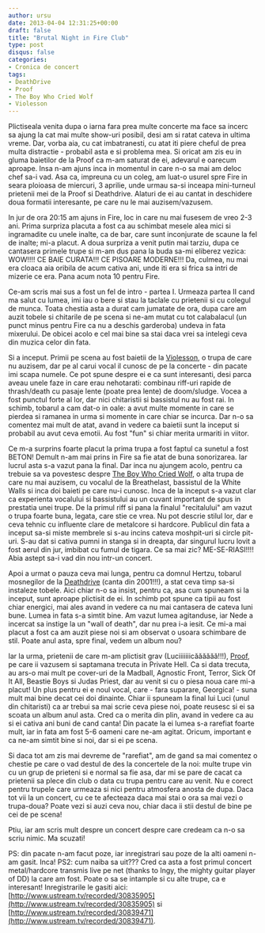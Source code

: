```yaml
---
author: ursu
date: 2013-04-04 12:31:25+00:00
draft: false
title: "Brutal Night in Fire Club"
type: post
disqus: false
categories:
- Cronica de concert
tags:
- DeathDrive
- Proof
- The Boy Who Cried Wolf
- Violesson
---
```

Plictiseala venita dupa o iarna fara prea multe concerte ma face sa incerc sa ajung la cat mai multe show-uri posibil, desi am si ratat cateva in ultima vreme. Dar, vorba aia, cu cat imbatranesti, cu atat iti piere cheful de prea multa distractie - probabil asta e si problema mea. Si oricat am zis eu in gluma baietilor de la Proof ca m-am saturat de ei, adevarul e oarecum aproape. Insa n-am ajuns inca in momentul in care n-o sa mai am deloc chef sa-i vad. Asa ca, impreuna cu un coleg, am luat-o usurel spre Fire in seara ploioasa de miercuri, 3 aprilie, unde urmau sa-si inceapa mini-turneul prietenii mei de la Proof si Deathdrive. Alaturi de ei au cantat in deschidere doua formatii interesante, pe care nu le mai auzisem/vazusem.

In jur de ora 20:15 am ajuns in Fire, loc in care nu mai fusesem de vreo 2-3 ani. Prima surpriza placuta a fost ca au schimbat mesele alea mici si ingramadite cu unele inalte, ca de bar, care sunt inconjurate de scaune la fel de inalte; mi-a placut. A doua surpriza a venit putin mai tarziu, dupa ce cantasera primele trupe si m-am dus pana la buda sa-mi eliberez vezica: WOW!!!! CE BAIE CURATA!!! CE PISOARE MODERNE!!! Da, culmea, nu mai era cloaca aia oribila de acum cativa ani, unde iti era si frica sa intri de mizerie ce era. Pana acum nota 10 pentru Fire.

Ce-am scris mai sus a fost un fel de intro - partea I. Urmeaza partea II cand ma salut cu lumea, imi iau o bere si stau la taclale cu prietenii si cu colegul de munca. Toata chestia asta a durat cam jumatate de ora, dupa care am auzit tobele si chitarile de pe scena si ne-am mutat cu tot calabalacul (un punct minus pentru Fire ca nu a deschis garderoba) undeva in fata mixerului. De obicei acolo e cel mai bine sa stai daca vrei sa intelegi ceva din muzica celor din fata.

Si a inceput. Primii pe scena au fost baietii de la [Violesson](https://www.facebook.com/violessonband), o trupa de care nu auzisem, dar pe al carui vocal il cunosc de pe la concerte - din pacate imi scapa numele. Ce pot spune despre ei e ca sunt interesanti, desi parca aveau unele faze in care erau nehotarati: combinau riff-uri rapide de thrash/death cu pasaje lente (poate prea lente) de doom/sludge. Vocea a fost punctul forte al lor, dar nici chitaristii si bassistul nu au fost rai. In schimb, tobarul a cam dat-o in oale: a avut multe momente in care se pierdea si ramanea in urma si momente in care chiar se incurca. Dar n-o sa comentez mai mult de atat, avand in vedere ca baietii sunt la inceput si probabil au avut ceva emotii. Au fost "fun" si chiar merita urmariti in viitor.

Ce m-a surprins foarte placut la prima trupa a fost faptul ca sunetul a fost BETON! Demult n-am mai prins in Fire sa fie atat de buna sonorizarea. Iar lucrul asta s-a vazut pana la final. Dar inca nu ajungem acolo, pentru ca trebuie sa va povestesc despre [The Boy Who Cried Wolf](https://www.facebook.com/TheBoyWhoCriedWolf), o alta trupa de care nu mai auzisem, cu vocalul de la Breathelast, bassistul de la White Walls si inca doi baieti pe care nu-i cunosc. Inca de la inceput s-a vazut clar ca experienta vocalului si bassistului au un cuvant important de spus in prestatia unei trupe. De la primul riff si pana la finalul "recitalului" am vazut o trupa foarte buna, legata, care stie ce vrea. Nu pot descrie stilul lor, dar e ceva tehnic cu influente clare de metalcore si hardcore. Publicul din fata a inceput sa-si miste membrele si s-au incins cateva moshpit-uri si circle pit-uri. S-au dat si cativa pumni in stanga si in dreapta, dar singurul lucru lovit a fost aerul din jur, imbibat cu fumul de tigara. Ce sa mai zic? ME-SE-RIASI!!!! Abia astept sa-i vad din nou intr-un concert.

Apoi a urmat o pauza ceva mai lunga, pentru ca domnul Hertzu, tobarul mosnegilor de la [Deathdrive](https://www.facebook.com/DEATHDRIVE) (canta din 2001!!!), a stat ceva timp sa-si instaleze tobele. Aici chiar n-o sa insist, pentru ca, asa cum spuneam si la inceput, sunt aproape plictisit de ei. In schimb pot spune ca tipii au fost chiar energici, mai ales avand in vedere ca nu mai cantasera de cateva luni bune. Lumea in fata s-a simtit bine. Am vazut lumea agitanduse, iar Nede a incercat sa instige la un "wall of death", dar nu prea i-a iesit. Ce mi-a mai placut a fost ca am auzit piese noi si am observat o usoara schimbare de stil. Poate anul asta, spre final, vedem un album nou?

Iar la urma, prietenii de care m-am plictisit grav (Luciiiiiiicăăăăăă!!!), [Proof](https://www.facebook.com/proofhc), pe care ii vazusem si saptamana trecuta in Private Hell. Ca si data trecuta, au ars-o mai mult pe cover-uri de la Madball, Agnostic Front, Terror, Sick Of It All, Beastie Boys si Judas Priest, dar au venit si cu o piesa noua care mi-a placut! Un plus pentru ei e noul vocal, care - fara suparare, Georgica! - suna mult mai bine decat cei doi dinainte. Chiar ii spuneam la final lui Luci (unul din chitaristi) ca ar trebui sa mai scrie ceva piese noi, poate reusesc si ei sa scoata un album anul asta. Cred ca o merita din plin, avand in vedere ca au si ei cativa ani buni de cand canta! Din pacate la ei lumea s-a rarefiat foarte mult, iar in fata am fost 5-6 oameni care ne-am agitat. Oricum, important e ca ne-am simtit bine si noi, dar si ei pe scena.

Si daca tot am zis mai devreme de "rarefiat", am de gand sa mai comentez o chestie pe care o vad destul de des la concertele de la noi: multe trupe vin cu un grup de prieteni si e normal sa fie asa, dar mi se pare de cacat ca prietenii sa plece din club o data cu trupa pentru care au venit. Nu e corect pentru trupele care urmeaza si nici pentru atmosfera anosta de dupa. Daca tot vii la un concert, cu ce te afecteaza daca mai stai o ora sa mai vezi o trupa-doua? Poate vezi si auzi ceva nou, chiar daca ii stii destul de bine pe cei de pe scena!

Ptiu, iar am scris mult despre un concert despre care credeam ca n-o sa scriu nimic. Ma scuzati!

PS: din pacate n-am facut poze, iar inregistrari sau poze de la alti oameni n-am gasit. Inca!
PS2: cum naiba sa uit??? Cred ca asta a fost primul concert metal/hardcore transmis live pe net (thanks to Ingy, the mighty guitar player of DD) la care am fost. Poate o sa se intample si cu alte trupe, ca e interesant! Inregistrarile le gasiti aici: [http://www.ustream.tv/recorded/30835905](http://www.ustream.tv/recorded/30835905) si [http://www.ustream.tv/recorded/30839471](http://www.ustream.tv/recorded/30839471).
